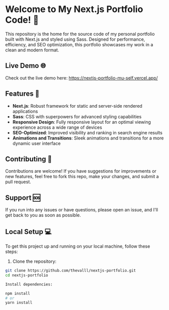 # Welcome to My Next.js Portfolio Code! 👋

This repository is the home for the source code of my personal portfolio built with Next.js and styled using Sass. Designed for performance, efficiency, and SEO optimization, this portfolio showcases my work in a clean and modern format.

## Live Demo 🌐

Check out the live demo here: https://nextjs-portfolio-mu-self.vercel.app/

## Features 🚀

- **Next.js**: Robust framework for static and server-side rendered applications
- **Sass**: CSS with superpowers for advanced styling capabilities
- **Responsive Design**: Fully responsive layout for an optimal viewing experience across a wide range of devices
- **SEO-Optimized**: Improved visibility and ranking in search engine results
- **Animations and Transitions**: Sleek animations and transitions for a more dynamic user interface

## Contributing 🤝
Contributions are welcome! If you have suggestions for improvements or new features, feel free to fork this repo, make your changes, and submit a pull request.

## Support 🆘
If you run into any issues or have questions, please open an issue, and I'll get back to you as soon as possible.

## Local Setup 💻

To get this project up and running on your local machine, follow these steps:

1. Clone the repository:

```bash
git clone https://github.com/thevalll/nextjs-portfolio.git
cd nextjs-portfolio

Install dependencies:

npm install
# or
yarn install



